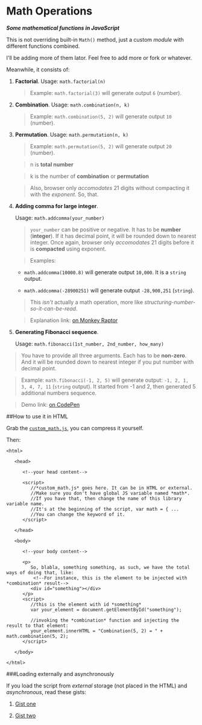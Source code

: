 # Math Operations
***Some mathematical functions in JavaScript***

This is not overriding built-in `Math()` method, just a custom *module* with different functions combined.

I'll be adding more of them lator. Feel free to add more or fork or whatever.

Meanwhile, it consists of:

1. **Factorial**. Usage: `math.factorial(n)`

   >Example: `math.factorial(3)` will generate output `6` (number).

2. **Combination**. Usage: `math.combination(n, k)`

   >Example: `math.combination(5, 2)` will generate output `10` (number).

3. **Permutation**. Usage: `math.permutation(n, k)`
  
   >Example: `math.permutation(5, 2)` will generate output `20` (number).

   >n is **total number**

   >k is the number of **combination** or **permutation**
   
   >Also, browser only *accomodates* 21 digits without compacting it with the *exponent*. So, that.
   
4. **Adding comma for large integer**.
   
   Usage: `math.addcomma(your_number)`
 
   >`your_number` can be positive or negative. It has to be **number** (**integer**). If it has decimal point, it will be rounded down to nearest integer. Once again, browser only *accomodates* 21 digits before it is **compacted** using exponent.

   >Examples: 
   - `math.addcomma(10000.8)` will generate output `10,000`. It is a `string` output.
   
   - `math.addcomma(-28900251)` will generate output `-28,900,251` (`string`).

   >This *isn't* actually a math operation, more like *structuring-number-so-it-can-be-read*.
   
   >Explanation link: [on Monkey Raptor](http://monkeyraptor.johanpaul.net/2014/06/doodle-formatting-integer-with.html)
   
5. **Generating Fibonacci sequence**.
   
   Usage: `math.fibonacci(1st_number, 2nd_number, how_many)`

  >You have to provide all three arguments. Each has to be **non-zero**. And it will be rounded down to nearest integer if you put number with decimal point.
  
  >Example: `math.fibonacci(-1, 2, 5)` will generate output: `-1, 2, 1, 3, 4, 7, 11` (`string` output). It started from -1 and 2, then generated 5 additional numbers sequence.
  
  >Demo link: [on CodePen](http://codepen.io/monkeyraptor/pen/mqiuK/)

##How to use it in HTML

Grab the [`custom_math.js`](https://github.com/monkeyraptor/math_operation/blob/master/custom_math.js), you can compress it yourself.

Then:
```
<html>

   <head>
   
      <!--your head content-->
      
      <script>
         //*custom_math.js* goes here. It can be in HTML or external.
         //Make sure you don't have global JS variable named *math*.
         //If you have that, then change the name of this library variable name.
         //It's at the beginning of the script, var math = { ...
         //You can change the keyword of it.
      </script>
      
   </head>
   
   <body>
   
      <!--your body content-->
     
      <p>
         So, blabla, something something, as such, we have the total ways of doing that, like:
          <!--For instance, this is the element to be injected with *combination* result-->
         <div id="something"></div>
      </p>
      <script>
         //this is the element with id *something*
         var your_element = document.getElementById("something");
         
         //invoking the *combination* function and injecting the result to that element:
         your_element.innerHTML = "Combination(5, 2) = " + math.combination(5, 2);
      </script>
      
   </body>
   
</html>
```
###Loading externally and asynchronously

If you load the script from *external* storage (not placed in the HTML) and *asynchronous*, read these gists:

1. [Gist one](https://gist.github.com/monkeyraptor/532517be33ead64e57f5)

2. [Gist two](https://gist.github.com/monkeyraptor/339905bc5edc703b9f92)
